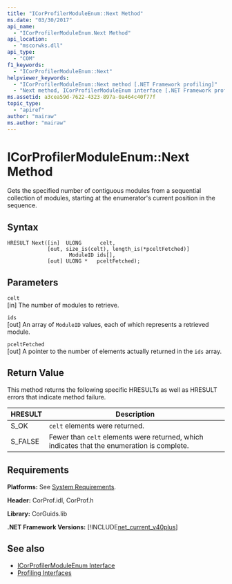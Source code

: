 ```yaml
---
title: "ICorProfilerModuleEnum::Next Method"
ms.date: "03/30/2017"
api_name: 
  - "ICorProfilerModuleEnum.Next Method"
api_location: 
  - "mscorwks.dll"
api_type: 
  - "COM"
f1_keywords: 
  - "ICorProfilerModuleEnum::Next"
helpviewer_keywords: 
  - "ICorProfilerModuleEnum::Next method [.NET Framework profiling]"
  - "Next method, ICorProfilerModuleEnum interface [.NET Framework profiling]"
ms.assetid: a3cea59d-7622-4323-897a-0a464c40f77f
topic_type: 
  - "apiref"
author: "mairaw"
ms.author: "mairaw"
---
```

# ICorProfilerModuleEnum::Next Method
Gets the specified number of contiguous modules from a sequential collection of modules, starting at the enumerator's current position in the sequence.  
  
## Syntax  
  
```  
HRESULT Next([in]  ULONG      celt,  
             [out, size_is(celt), length_is(*pceltFetched)]  
                    ModuleID ids[],  
             [out] ULONG *   pceltFetched);  
```  
  
## Parameters  
 `celt`  
 [in] The number of modules to retrieve.  
  
 `ids`  
 [out] An array of `ModuleID` values, each of which represents a retrieved module.  
  
 `pceltFetched`  
 [out] A pointer to the number of elements actually returned in the `ids` array.  
  
## Return Value  
 This method returns the following specific HRESULTs as well as HRESULT errors that indicate method failure.  
  
|HRESULT|Description|  
|-------------|-----------------|  
|S_OK|`celt` elements were returned.|  
|S_FALSE|Fewer than `celt` elements were returned, which indicates that the enumeration is complete.|  
  
## Requirements  
 **Platforms:** See [System Requirements](../../../../docs/framework/get-started/system-requirements.md).  
  
 **Header:** CorProf.idl, CorProf.h  
  
 **Library:** CorGuids.lib  
  
 **.NET Framework Versions:** [!INCLUDE[net_current_v40plus](../../../../includes/net-current-v40plus-md.md)]  
  
## See also
- [ICorProfilerModuleEnum Interface](../../../../docs/framework/unmanaged-api/profiling/icorprofilermoduleenum-interface.md)
- [Profiling Interfaces](../../../../docs/framework/unmanaged-api/profiling/profiling-interfaces.md)
